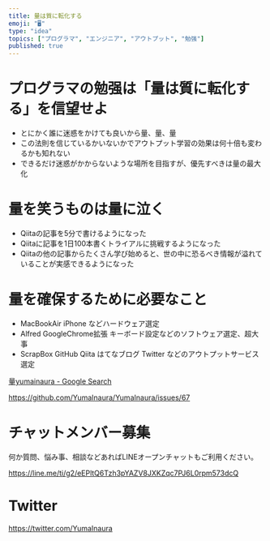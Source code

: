 ```yaml
---
title: 量は質に転化する
emoji: "🖥"
type: "idea"
topics: ["プログラマ", "エンジニア", "アウトプット", "勉强"]
published: true
---
```


# プログラマの勉强は「量は質に転化する」を信望せよ

- とにかく誰に迷惑をかけても良いから量、量、量
- この法則を信じているかいないかでアウトプット学習の効果は何十倍も変わるかも知れない
- できるだけ迷惑がかからないような場所を目指すが、優先すべきは量の最大化

# 量を笑うものは量に泣く

- Qiitaの記事を5分で書けるようになった
- Qiitaに記事を1日100本書くトライアルに挑戦するようになった
- Qiitaの他の記事からたくさん学び始めると、世の中に恐るべき情報が溢れていることが実感できるようになった

# 量を確保するために必要なこと

- MacBookAir iPhone などハードウェア選定
- Alfred GoogleChrome拡張 キーボード設定などのソフトウェア選定、超大事
- ScrapBox GitHub Qiita はてなブログ Twitter などのアウトプットサービス選定

[量yumainaura - Google Search](https://www.google.com/search?q=%E9%87%8Fyumainaura&oq=%E9%87%8Fyumainaura&aqs=chrome..69i57.2174j0j7&sourceid=chrome&ie=UTF-8)

https://github.com/YumaInaura/YumaInaura/issues/67








<!-- Update From Qiita API -->

# チャットメンバー募集


何か質問、悩み事、相談などあればLINEオープンチャットもご利用ください。

https://line.me/ti/g2/eEPltQ6Tzh3pYAZV8JXKZqc7PJ6L0rpm573dcQ





# Twitter


https://twitter.com/YumaInaura


<!-- Update From Qiita API -->


